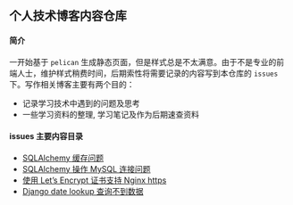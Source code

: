 个人技术博客内容仓库
-----------------
#### 简介
一开始基于 `pelican` 生成静态页面，但是样式总是不太满意。由于不是专业的前端人士，维护样式稍费时间，后期索性将需要记录的内容写到本仓库的 `issues` 下。写作相关博客主要有两个目的：

- 记录学习技术中遇到的问题及思考
- 一些学习资料的整理, 学习笔记及作为后期速查资料

#### issues 主要内容目录
- [SQLAlchemy 缓存问题](https://github.com/boyaziqi/CatsAction/issues/2)
- [SQLAlchemy 操作 MySQL 连接问题](https://github.com/boyaziqi/CatsAction/issues/3)
- [使用 Let’s Encrypt 证书支持 Nginx https](https://github.com/boyaziqi/CatsAction/issues/6)
- [Django date lookup 查询不到数据](https://github.com/boyaziqi/CatsAction/issues/9)
